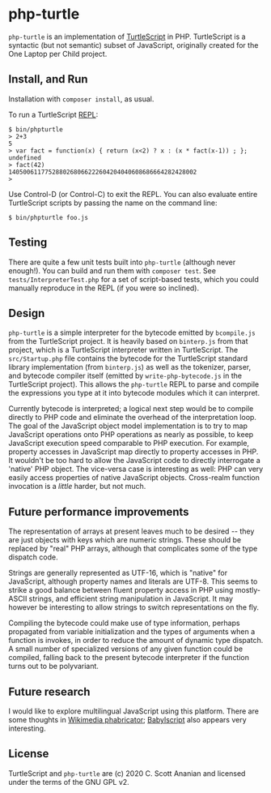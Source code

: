 # php-turtle

`php-turtle` is an implementation of
[TurtleScript](https://github.com/cscott/turtlescript) in
PHP.  TurtleScript is a syntactic
(but not semantic) subset of JavaScript, originally created for
the One Laptop per Child project.

## Install, and Run

Installation with `composer install`, as usual.

To run a TurtleScript
[REPL](http://en.wikipedia.org/wiki/Read%E2%80%93eval%E2%80%93print_loop):
```
$ bin/phpturtle
> 2+3
5
> var fact = function(x) { return (x<2) ? x : (x * fact(x-1)) ; };
undefined
> fact(42)
1405006117752880268066222604204040608686664282428002
>
```
Use Control-D (or Control-C) to exit the REPL.  You can also evaluate entire
TurtleScript scripts by passing the name on the command line:
```
$ bin/phpturtle foo.js
```

## Testing
There are quite a few unit tests built into `php-turtle` (although
never enough!).  You can build and run them with `composer test`.  See
`tests/InterpreterTest.php` for a set of script-based tests, which you
could manually reproduce in the REPL (if you were so inclined).

## Design
`php-turtle` is a simple interpreter for the bytecode emitted by
`bcompile.js` from the TurtleScript project.  It is heavily based on
`binterp.js` from that project, which is a TurtleScript interpreter written
in TurtleScript.  The `src/Startup.php` file contains the bytecode for the
TurtleScript standard library implementation (from `binterp.js`) as
well as the tokenizer, parser, and bytecode compiler itself (emitted
by `write-php-bytecode.js` in the TurtleScript project).  This allows
the `php-turtle` REPL to parse and compile the expressions you type
at it into bytecode modules which it can interpret.

Currently bytecode is interpreted; a logical next step would be to
compile directly to PHP code and eliminate the overhead of the
interpretation loop.  The goal of the JavaScript object model implementation
is to try to map JavaScript operations onto PHP operations as nearly
as possible, to keep JavaScript execution speed comparable to PHP
execution.  For example, property accesses in JavaScript map directly
to property accesses in PHP.  It wouldn't be too hard to allow the
JavaScript code to directly interrogate a 'native' PHP object.
The vice-versa case is interesting as well: PHP can very easily
access properties of native JavaScript objects.  Cross-realm
function invocation is a *little* harder, but not much.

## Future performance improvements

The representation of arrays at present leaves much to be
desired -- they are just objects with keys which are numeric strings.
These should be replaced by "real" PHP arrays, although that complicates
some of the type dispatch code.

Strings are generally represented as UTF-16, which is "native" for
JavaScript, although property names and literals are UTF-8.  This
seems to strike a good balance between fluent property access in PHP
using mostly-ASCII strings, and efficient string manipulation in
JavaScript.  It may however be interesting to allow strings to switch
representations on the fly.

Compiling the bytecode could make use of type information, perhaps
propagated from variable initialization and the types of arguments
when a function is invokes, in order to reduce the amount of dynamic
type dispatch.  A small number of specialized versions of any given
function could be compiled, falling back to the present bytecode
interpreter if the function turns out to be polyvariant.

## Future research

I would like to explore multilingual JavaScript using this platform.
There are some thoughts in
[Wikimedia phabricator](https://phabricator.wikimedia.org/T230665);
[Babylscript](http://www.babylscript.com/) also appears very interesting.

## License

TurtleScript and `php-turtle` are (c) 2020 C. Scott Ananian and
licensed under the terms of the GNU GPL v2.
